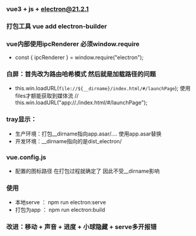 
### vue3 + js + electron@21.2.1

### 打包工具 vue add electron-builder

### vue内部使用ipcRenderer 必须window.require
- const { ipcRenderer } = window.require("electron");

### 白屏：首先改为路由哈希模式 然后就是加载路径的问题
- this.win.loadURL(`file://${__dirname}/index.html/#/launchPage`);   使用files才额能获取到媒体流
  // this.win.loadURL("app://./index.html/#/launchPage");

### tray显示：
- 生产环境：打包__dirname指向app.asar/.... 使用app.asar替换
- 开发环境：__dirname指向的是dist_electron/

### vue.config.js
- 配置的图标路径 在打包过程就确定了 因此不受__dirname影响

### 使用
- 本地serve ： npm run electron:serve
- 打包为app ： npm run electron:build

### 改进：移动 + 声音 + 进度 + 小球隐藏 + serve多开报错
